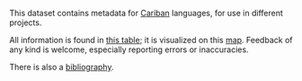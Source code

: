 This dataset contains metadata for [Cariban](https://glottolog.org/resource/languoid/id/cari1283) languages, for use in different projects.

All information is found in [this table](raw/cariban_language_list.csv); it is visualized on this [map](https://karipona.github.io/meta/map.html).
Feedback of any kind is welcome, especially reporting errors or inaccuracies.

There is also a [bibliography](bib).